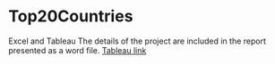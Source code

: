 # Top20Countries
Excel and Tableau
The details of the project are included in the report presented as a word file.
[Tableau link](https://public.tableau.com/app/profile/angelica.vancea/viz/shared/YBN3QTPMS)
